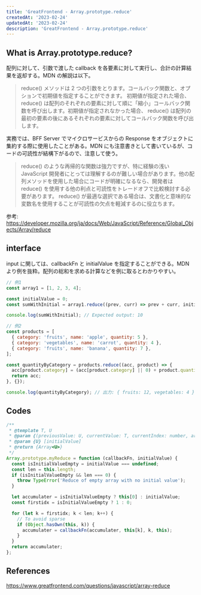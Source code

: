 ```yaml
---
title: 'GreatFrontend - Array.prototype.reduce'
createdAt: '2023-02-24'
updatedAt: '2023-02-24'
description: 'GreatFrontend - Array.prototype.reduce'
---
```


## What is Array.prototype.reduce?

配列に対して、引数で渡した callback を各要素に対して実行し、合計の計算結果を返却する。MDN の解説は以下。

> reduce() メソッドは 2 つの引数をとります。コールバック関数と、オプションで初期値を指定することができます。 初期値が指定された場合、 reduce() は配列のそれぞれの要素に対して順に「縮小」コールバック関数を呼び出します。初期値が指定されなかった場合、 reduce() は配列の最初の要素の後にあるそれぞれの要素に対してコールバック関数を呼び出します。

実務では、BFF Server でマイクロサービスからの Response をオブジェクトに集約する際に使用したことがある。MDN にも注意書きとして書いているが、コードの可読性が結構下がるので、注意して使う。

> reduce() のような再帰的な関数は強力ですが、特に経験の浅い JavaScript 開発者にとっては理解するのが難しい場合があります。他の配列メソッドを使用した場合にコードが明確になるなら、開発者は reduce() を使用する他の利点と可読性をトレードオフで比較検討する必要があります。 reduce() が最適な選択である場合は、文書化と意味的な変数名を使用することが可読性の欠点を軽減するのに役立ちます。

参考: https://developer.mozilla.org/ja/docs/Web/JavaScript/Reference/Global_Objects/Array/reduce

## interface

input に関しては、callbackFn と initialValue を指定することができる。MDN より例を抜粋。配列の総和を求める計算などを例に取るとわかりやすい。

```javascript
// 例1
const array1 = [1, 2, 3, 4];

const initialValue = 0;
const sumWithInitial = array1.reduce((prev, curr) => prev + curr, initialValue);

console.log(sumWithInitial); // Expected output: 10

// 例2
const products = [
  { category: 'fruits', name: 'apple', quantity: 5 },
  { category: 'vegetables', name: 'carrot', quantity: 4 },
  { category: 'fruits', name: 'banana', quantity: 7 },
];

const quantityByCategory = products.reduce((acc, product) => {
  acc[product.category] = (acc[product.category] || 0) + product.quantity;
  return acc;
}, {});

console.log(quantityByCategory); // 出力: { fruits: 12, vegetables: 4 }
```

## Codes

```javascript
/**
 * @template T, U
 * @param {(previousValue: U, currentValue: T, currentIndex: number, array: T[]) => U} callbackFn
 * @param {U} [initialValue]
 * @return {Array<U>}
 */
Array.prototype.myReduce = function (callbackFn, initialValue) {
  const isInitialValueEmpty = initialValue === undefined;
  const len = this.length;
  if (isInitialValueEmpty && len === 0) {
    throw TypeError('Reduce of empty array with no initial value');
  }

  let accumulater = isInitialValueEmpty ? this[0] : initialValue;
  const firstidx = isInitialValueEmpty ? 1 : 0;

  for (let k = firstidx; k < len; k++) {
    // To avoid sparse
    if (Object.hasOwn(this, k)) {
      accumulater = callbackFn(accumulater, this[k], k, this);
    }
  }
  return accumulater;
};
```

## References

https://www.greatfrontend.com/questions/javascript/array-reduce
